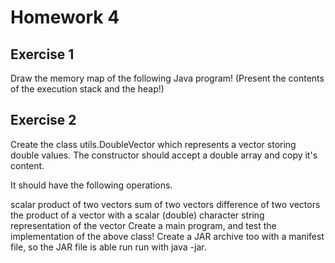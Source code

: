 
# Homework 4

## Exercise 1
Draw the memory map of the following Java program! (Present the contents of the execution stack and the heap!)



## Exercise 2
Create the class utils.DoubleVector which represents a vector storing double values. The constructor should accept a double array and copy it's content.

It should have the following operations.

scalar product of two vectors
sum of two vectors
difference of two vectors
the product of a vector with a scalar (double)
character string representation of the vector
Create a main program, and test the implementation of the above class! Create a JAR archive too with a manifest file, so the JAR file is able run run with java -jar.